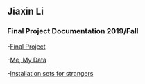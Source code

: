## Jiaxin Li
### Final Project Documentation 2019/Fall




-[Final Project](finalProject.html) 

-[Me, My Data](Mydata.html) 

-[Installation sets for strangers](first.html) 


